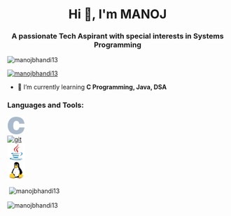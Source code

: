 <h1 align="center">Hi 👋, I'm MANOJ</h1>
<h3 align="center">A passionate Tech Aspirant with special interests in Systems Programming</h3>

<p align="left"> <img src="https://komarev.com/ghpvc/?username=manojbhandi13&label=Profile%20views&color=0e75b6&style=flat" alt="manojbhandi13" /> </p>

<p align="left"> <a href="https://github.com/ryo-ma/github-profile-trophy"><img src="https://github-profile-trophy.vercel.app/?username=manojbhandi13" alt="manojbhandi13" /></a> </p>

- 🌱 I’m currently learning **C Programming, Java, DSA**


<p align="left">
</p>

<h3 align="left">Languages and Tools:</h3>
<p align="left"> <a href="https://www.cprogramming.com/" target="_blank" rel="noreferrer"> <img src="https://raw.githubusercontent.com/devicons/devicon/master/icons/c/c-original.svg" alt="c" width="40" height="40"/> </a> <br><a href="https://git-scm.com/" target="_blank" rel="noreferrer"> <img src="https://www.vectorlogo.zone/logos/git-scm/git-scm-icon.svg" alt="git" width="40" height="40"/> </a> <br> <a href="https://www.java.com" target="_blank" rel="noreferrer"> <img src="https://raw.githubusercontent.com/devicons/devicon/master/icons/java/java-original.svg" alt="java" width="40" height="40"/> </a> <br> <a href="https://www.linux.org/" target="_blank" rel="noreferrer"> <img src="https://raw.githubusercontent.com/devicons/devicon/master/icons/linux/linux-original.svg" alt="linux" width="40" height="40"/> </a> <br> </p>

<p>&nbsp;<img align="center" src="https://github-readme-stats.vercel.app/api?username=manojbhandi13&show_icons=true&locale=en" alt="manojbhandi13" /></p>

<p><img align="center" src="https://github-readme-streak-stats.herokuapp.com/?user=manojbhandi13&" alt="manojbhandi13" /></p>
